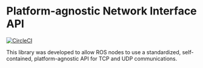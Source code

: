 # Platform-agnostic Network Interface API

[![CircleCI](https://circleci.com/gh/astuff/network_interface/tree/master.svg?style=svg)](https://circleci.com/gh/astuff/network_interface/tree/master)

This library was developed to allow ROS nodes to use a standardized, self-contained, platform-agnostic API for TCP and UDP communications.
